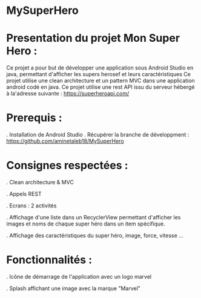 # MySuperHero
# Presentation  du projet Mon Super Hero :

Ce  projet  a pour but de développer une application sous Android Studio en java, permettant d'afficher les supers herosef
et  leurs caractéristiques
Ce projet utilise  une clean architecture et un pattern MVC dans une application android codé en java.
Ce projet  utilise une  rest API issu du serveur hébergé à la'adresse suivante :  https://superheroapi.com/
# Prerequis :

  .  Installation de Android Studio
  .  Récupérer la branche de développment : https://github.com/aminetaleb18/MySuperHero
  
# Consignes respectées : 

  . Clean architecture & MVC
  
  . Appels REST
  
  . Ecrans : 2 activités
  
  . Affichage d'une liste dans un RecyclerView permettant d'afficher les images et noms de chaque super héro dans un item spécifique.
  
  . Affichage des caractéristiques du super héro, image, force, vitesse ...
  
  # Fonctionnalités :
  
  . Icône de démarrage de l'application avec un logo marvel
    
  . Splash affichant une image avec la marque "Marvel"
  
